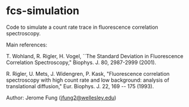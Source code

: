 # fcs-simulation

Code to simulate a count rate trace in fluorescence correlation spectroscopy.

Main references:

T. Wohland, R. Rigler, H. Vogel, ``The Standard Deviation in Fluorescence Correlation Spectroscopy," Biophys. J. 80, 2987-2999 (2001).

R. Rigler, U. Mets, J. Widengren, P. Kask, "Fluorescence correlation spectroscopy with high count rate and low background: analysis of translational diffusion," Eur. Biophys. J. 22, 169 -- 175 (1993).

Author: Jerome Fung (jfung2@wellesley.edu)


